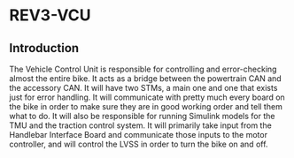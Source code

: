 # REV3-VCU

## Introduction
The Vehicle Control Unit is responsible for controlling and error-checking almost the entire bike. It acts as a bridge
between the powertrain CAN and the accessory CAN. It will have two STMs, a main one and one that exists just for error 
handling. It will communicate with pretty much every board on the bike in order to make sure they are in good working 
order and tell them what to do. It will also be responsible for running Simulink models for the TMU and the traction 
control system. It will primarily take input from the Handlebar Interface Board and communicate those inputs to the 
motor controller, and will control the LVSS in order to turn the bike on and off.
